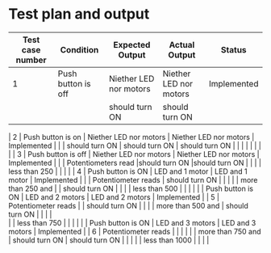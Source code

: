 # Test plan and output

 
| Test case number  |        Condition        |     Expected  Output       |    Actual Output         |       Status   |       
|-------------------|-------------------------|----------------------------|--------------------------|----------------|
|    1              |    Push button is off   |Niether LED nor  motors     |  Niether LED nor motors  |  Implemented   |  
|                   |                         |should turn ON              | should turn ON           |                |

|    2              | Push button is on       |   Niether LED nor  motors  |  Niether LED nor motors  | Implemented    |
|                   |     should turn ON      |    should turn ON          |   should turn ON         |                |      |                   |                         |                            |                          |                |
|    3              | Push button is off      | Niether LED nor  motors    |  Niether LED nor motors  |  Implemented   |
|                   | Potentiometers read     |should turn ON              |should turn ON            |                |
|                   |  less than 250          |                            |                          |                |
|    4              |     Push button is ON   |      LED and   1 motor     | LED and 1 motor          |  Implemented   |
|                   | Potentiometer reads     |  should turn ON            |                          |                | 
|                   |    more than 250 and    |                            |   should turn ON         |                |        |                   |   less    than  500     |                            |                          |                |
|                   | Push button is ON       |   LED and   2 motors       |  LED and 2 motors        |  Implemented   |
|    5              |   Potentiometer reads   |                            |   should turn ON         |                |
|                   |     more than 500 and   |    should turn ON          |                          |                |   |    
|                   |      less    than  750  |                            |                          |                |
|                   | Push button is ON        | LED and   3 motors        |  LED and 3 motors        |  Implemented   |
|    6              | Potentiometer reads      |                           |                          |                |
|                   | more than 750 and        |   should turn ON          |  should turn ON          |                |         |
|                   |  less    than  1000      |                           |                          |                |
 
